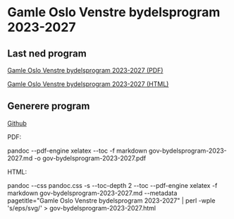 # Gamle Oslo Venstre bydelsprogram 2023-2027

## Last ned program

  [Gamle Oslo Venstre bydelsprogram 2023-2027 (PDF)](https://gamle-oslo-venstre.github.io/program/gov-bydelsprogram-2020-2027.pdf)

  [Gamle Oslo Venstre bydelsprogram 2023-2027 (HTML)](https://gamle-oslo-venstre.github.io/program/gov-bydelsprogram-2023-2027.html)

## Generere program

  [Github](https://github.com/gamle-oslo-venstre/program)

  PDF: 

  pandoc --pdf-engine xelatex --toc -f markdown gov-bydelsprogram-2023-2027.md -o gov-bydelsprogram-2023-2027.pdf
  
  HTML:
  
  pandoc --css pandoc.css -s --toc-depth 2 --toc --pdf-engine xelatex -f markdown gov-bydelsprogram-2023-2027.md --metadata pagetitle="Gamle Oslo Venstre bydelsprogram 2023-2027" | perl -wple 's/eps/svg/' > gov-bydelsprogram-2023-2027.html
    
